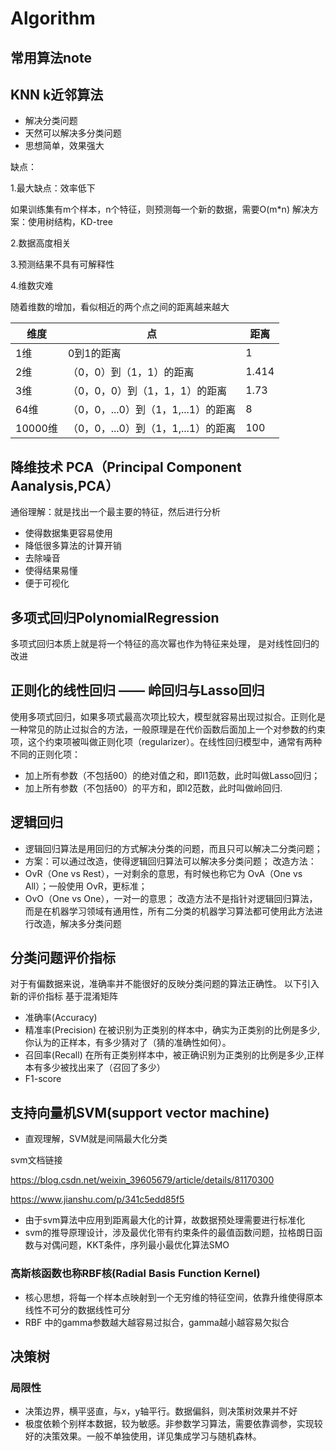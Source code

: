 # Algorithm
## 常用算法note
## KNN k近邻算法
- 解决分类问题
- 天然可以解决多分类问题
- 思想简单，效果强大

缺点：

1.最大缺点：效率低下

如果训练集有m个样本，n个特征，则预测每一个新的数据，需要O(m*n)
解决方案：使用树结构，KD-tree

2.数据高度相关

3.预测结果不具有可解释性

4.维数灾难

随着维数的增加，看似相近的两个点之间的距离越来越大

维度 | 点 | 距离
---|---|---
1维 | 0到1的距离| 1
2维 | （0，0）到（1，1）的距离|1.414
3维 | （0，0，0）到（1，1，1）的距离| 1.73
64维  | （0，0，...0）到（1，1,...1）的距离|8
10000维| （0，0，...0）到（1，1,...1）的距离|100

## 降维技术 PCA（Principal Component Aanalysis,PCA）
通俗理解：就是找出一个最主要的特征，然后进行分析
- 使得数据集更容易使用
- 降低很多算法的计算开销
- 去除噪音
- 使得结果易懂
- 便于可视化

## 多项式回归PolynomialRegression

多项式回归本质上就是将一个特征的高次幂也作为特征来处理，
是对线性回归的改进

## 正则化的线性回归 —— 岭回归与Lasso回归

使用多项式回归，如果多项式最高次项比较大，模型就容易出现过拟合。正则化是一种常见的防止过拟合的方法，一般原理是在代价函数后面加上一个对参数的约束项，这个约束项被叫做正则化项（regularizer）。在线性回归模型中，通常有两种不同的正则化项：

- 加上所有参数（不包括θ0）的绝对值之和，即l1范数，此时叫做Lasso回归；
- 加上所有参数（不包括θ0）的平方和，即l2范数，此时叫做岭回归.

## 逻辑回归
- 逻辑回归算法是用回归的方式解决分类的问题，而且只可以解决二分类问题；
- 方案：可以通过改造，使得逻辑回归算法可以解决多分类问题；
改造方法：
- OvR（One vs Rest），一对剩余的意思，有时候也称它为  OvA（One vs All）；一般使用 OvR，更标准；
- OvO（One vs One），一对一的意思；
改造方法不是指针对逻辑回归算法，而是在机器学习领域有通用性，所有二分类的机器学习算法都可使用此方法进行改造，解决多分类问题


## 分类问题评价指标
对于有偏数据来说，准确率并不能很好的反映分类问题的算法正确性。
以下引入新的评价指标
基于混淆矩阵

   - 准确率(Accuracy)
   - 精准率(Precision) 在被识别为正类别的样本中，确实为正类别的比例是多少,你认为的正样本，有多少猜对了（猜的准确性如何）。
   - 召回率(Recall) 在所有正类别样本中，被正确识别为正类别的比例是多少,正样本有多少被找出来了（召回了多少）
   - F1-score
## 支持向量机SVM(support vector machine)
- 直观理解，SVM就是间隔最大化分类

svm文档链接 

https://blog.csdn.net/weixin_39605679/article/details/81170300

https://www.jianshu.com/p/341c5edd85f5

- 由于svm算法中应用到距离最大化的计算，故数据预处理需要进行标准化
- svm的推导原理设计，涉及最优化带有约束条件的最值函数问题，拉格朗日函数与对偶问题，KKT条件，序列最小最优化算法SMO

### 高斯核函数也称RBF核(Radial Basis Function Kernel)
- 核心思想，将每一个样本点映射到一个无穷维的特征空间，依靠升维使得原本线性不可分的数据线性可分
- RBF 中的gamma参数越大越容易过拟合，gamma越小越容易欠拟合

## 决策树
### 局限性
- 决策边界，横平竖直，与x，y轴平行。数据偏斜，则决策树效果并不好
- 极度依赖个别样本数据，较为敏感。非参数学习算法，需要依靠调参，实现较好的决策效果。一般不单独使用，详见集成学习与随机森林。
